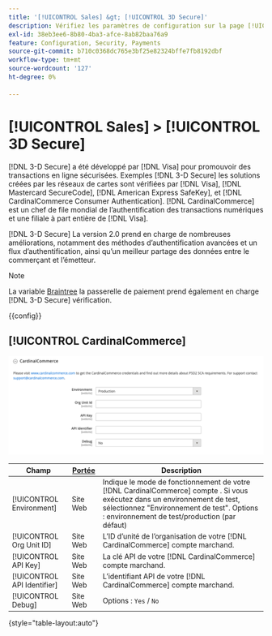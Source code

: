 ```yaml
---
title: '[!UICONTROL Sales] &gt; [!UICONTROL 3D Secure]'
description: Vérifiez les paramètres de configuration sur la page [!UICONTROL Sales] &gt; [!UICONTROL 3D Secure] de l’administrateur Commerce.
exl-id: 38eb3ee6-8b80-4ba3-afce-8ab82baa76a9
feature: Configuration, Security, Payments
source-git-commit: b710c0368dc765e3bf25e82324bffe7fb8192dbf
workflow-type: tm+mt
source-wordcount: '127'
ht-degree: 0%

---
```


# [!UICONTROL Sales] > [!UICONTROL 3D Secure]

[!DNL 3-D Secure] a été développé par [!DNL Visa] pour promouvoir des transactions en ligne sécurisées. Exemples [!DNL 3-D Secure] les solutions créées par les réseaux de cartes sont vérifiées par [!DNL Visa], [!DNL Mastercard SecureCode], [!DNL American Express SafeKey], et [!DNL CardinalCommerce Consumer Authentication]. [!DNL CardinalCommerce] est un chef de file mondial de l’authentification des transactions numériques et une filiale à part entière de [!DNL Visa].

[!DNL 3-D Secure] La version 2.0 prend en charge de nombreuses améliorations, notamment des méthodes d’authentification avancées et un flux d’authentification, ainsi qu’un meilleur partage des données entre le commerçant et l’émetteur.

>[!NOTE]
>
>La variable [Braintree](../../stores-purchase/braintree.md) la passerelle de paiement prend également en charge [!DNL 3-D Secure] vérification.

{{config}}

## [!UICONTROL CardinalCommerce]

![CardinalCommerce](./assets/3d-secure-cardinalcommerce.png)<!-- zoom -->

| Champ | [Portée](../../getting-started/websites-stores-views.md#scope-settings) | Description |
|--- |--- |--- |
| [!UICONTROL Environment] | Site Web | Indique le mode de fonctionnement de votre [!DNL CardinalCommerce] compte . Si vous exécutez dans un environnement de test, sélectionnez &quot;Environnement de test&quot;. Options : environnement de test/production (par défaut) |
| [!UICONTROL Org Unit ID] | Site Web | L’ID d’unité de l’organisation de votre [!DNL CardinalCommerce] compte marchand. |
| [!UICONTROL API Key] | Site Web | La clé API de votre [!DNL CardinalCommerce] compte marchand. |
| [!UICONTROL API Identifier] | Site Web | L’identifiant API de votre [!DNL CardinalCommerce] compte marchand. |
| [!UICONTROL Debug] | Site Web | Options : `Yes` / `No` |

{style="table-layout:auto"}
